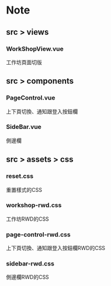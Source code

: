 # Note

## src > views
### WorkShopView.vue <br>
工作坊頁面切版 <br>

## src > components
### PageControl.vue <br>
上下頁切換、通知跟登入按鈕欄 <br>
### SideBar.vue <br>
側邊欄 <br>

## src > assets > css
### reset.css <br>
重置樣式的CSS <br>
### workshop-rwd.css <br>
工作坊RWD的CSS <br>
### page-control-rwd.css <br>
上下頁切換、通知跟登入按鈕欄RWD的CSS <br>
### sidebar-rwd.css <br>
側邊欄RWD的CSS <br>







